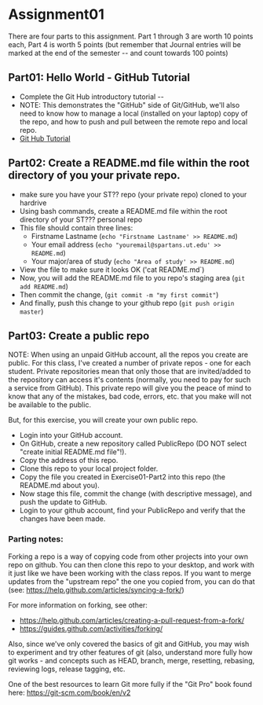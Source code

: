 # Assignment01

There are four parts to this assignment. Part 1 through 3 are worth 10 points each, Part 4 is worth 5 points (but remember that Journal entries will be marked at the end of the semester -- and count towards 100 points)

## Part01: Hello World - GitHub Tutorial
* Complete the Git Hub introductory tutorial --
* NOTE: This demonstrates the "GitHub" side of Git/GitHub, we'll also need to know how to manage a local (installed on your laptop) copy of the repo, and how to push and pull between the remote repo and local repo. 
* [Git Hub Tutorial](https://guides.github.com/activities/hello-world/)

## Part02: Create a README.md file within the root directory of you your private repo.
* make sure you have your ST?? repo (your private repo) cloned to your hardrive
* Using bash commands, create a README.md file within the root directory of your ST??? personal repo
* This file should contain three lines:
  *  Firstname Lastname (`echo "Firstname Lastname' >> README.md`)
  *  Your email address (`echo "youremail@spartans.ut.edu' >> README.md`)
  *  Your major/area of study (`echo "Area of study' >> README.md`)
* View the file to make sure it looks OK ('cat README.md`)
* Now, you will add the README.md file to you repo's staging area (`git add README.md`)
* Then commit the change, (`git commit -m "my first commit"`)
* And finally, push this change to your github repo (`git push origin master`)

## Part03: Create a public repo

NOTE: When using an unpaid GitHub account, all the repos you create are public. For this class, I've created a number of private repos - one for each student. Private repositories mean that only those that are invited/added to the repository can access it's contents (normally, you need to pay for such a service from GitHub). This private repo will give you the peace of mind to know that any of the mistakes, bad code, errors, etc. that you make will not be available to the public.

But, for this exercise, you will create your own public repo.

* Login into your GitHub account.
* On GitHub, create a new repository called PublicRepo (DO NOT select "create initial README.md file"!).
* Copy the address of this repo.
* Clone this repo to your local project folder.
* Copy the file you created in Exercise01-Part2 into this repo (the README.md about you).
* Now stage this file, commit the change (with descriptive message), and push the update to GitHub.
* Login to your github account, find your PublicRepo and verify that the changes have been made.


### Parting notes:

Forking a repo is a way of copying code from other projects into your own repo on github. You can then clone this repo to your desktop, and work with it just like we have been working with the class repos. If you want to merge updates from the "upstream repo" the one you copied from, you can do that (see: https://help.github.com/articles/syncing-a-fork/)

For more information on forking, see other:
* https://help.github.com/articles/creating-a-pull-request-from-a-fork/
* https://guides.github.com/activities/forking/

Also, since we've only covered the basics of git and GitHub, you may wish to experiment and try other features of git (also, understand more fully how git works - and concepts such  as HEAD, branch, merge, resetting, rebasing, reviewing logs, release tagging, etc.

One of the best resources to learn Git more fully if the "Git Pro" book found here: https://git-scm.com/book/en/v2


